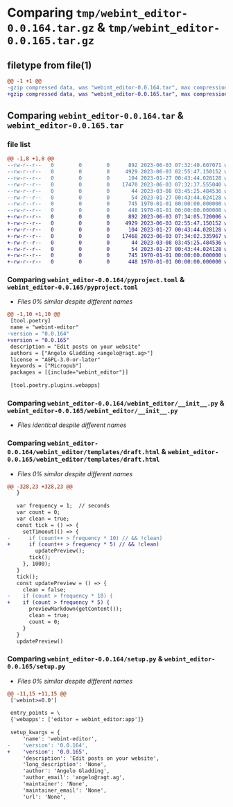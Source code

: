 # Comparing `tmp/webint_editor-0.0.164.tar.gz` & `tmp/webint_editor-0.0.165.tar.gz`

## filetype from file(1)

```diff
@@ -1 +1 @@
-gzip compressed data, was "webint_editor-0.0.164.tar", max compression
+gzip compressed data, was "webint_editor-0.0.165.tar", max compression
```

## Comparing `webint_editor-0.0.164.tar` & `webint_editor-0.0.165.tar`

### file list

```diff
@@ -1,8 +1,8 @@
--rw-r--r--   0        0        0      892 2023-06-03 07:32:40.607071 webint_editor-0.0.164/pyproject.toml
--rw-r--r--   0        0        0     4929 2023-06-03 02:55:47.150152 webint_editor-0.0.164/webint_editor/__init__.py
--rw-r--r--   0        0        0      104 2023-01-27 00:43:44.028128 webint_editor-0.0.164/webint_editor/templates/__init__.py
--rw-r--r--   0        0        0    17470 2023-06-03 07:32:37.555040 webint_editor-0.0.164/webint_editor/templates/draft.html
--rw-r--r--   0        0        0       44 2023-03-08 03:45:25.484536 webint_editor-0.0.164/webint_editor/templates/editor.html
--rw-r--r--   0        0        0       54 2023-01-27 00:43:44.024128 webint_editor-0.0.164/webint_editor/templates/template.html
--rw-r--r--   0        0        0      745 1970-01-01 00:00:00.000000 webint_editor-0.0.164/setup.py
--rw-r--r--   0        0        0      448 1970-01-01 00:00:00.000000 webint_editor-0.0.164/PKG-INFO
+-rw-r--r--   0        0        0      892 2023-06-03 07:34:05.720006 webint_editor-0.0.165/pyproject.toml
+-rw-r--r--   0        0        0     4929 2023-06-03 02:55:47.150152 webint_editor-0.0.165/webint_editor/__init__.py
+-rw-r--r--   0        0        0      104 2023-01-27 00:43:44.028128 webint_editor-0.0.165/webint_editor/templates/__init__.py
+-rw-r--r--   0        0        0    17468 2023-06-03 07:34:02.335967 webint_editor-0.0.165/webint_editor/templates/draft.html
+-rw-r--r--   0        0        0       44 2023-03-08 03:45:25.484536 webint_editor-0.0.165/webint_editor/templates/editor.html
+-rw-r--r--   0        0        0       54 2023-01-27 00:43:44.024128 webint_editor-0.0.165/webint_editor/templates/template.html
+-rw-r--r--   0        0        0      745 1970-01-01 00:00:00.000000 webint_editor-0.0.165/setup.py
+-rw-r--r--   0        0        0      448 1970-01-01 00:00:00.000000 webint_editor-0.0.165/PKG-INFO
```

### Comparing `webint_editor-0.0.164/pyproject.toml` & `webint_editor-0.0.165/pyproject.toml`

 * *Files 0% similar despite different names*

```diff
@@ -1,10 +1,10 @@
 [tool.poetry]
 name = "webint-editor"
-version = "0.0.164"
+version = "0.0.165"
 description = "Edit posts on your website"
 authors = ["Angelo Gladding <angelo@ragt.ag>"]
 license = "AGPL-3.0-or-later"
 keywords = ["Micropub"]
 packages = [{include="webint_editor"}]
 
 [tool.poetry.plugins.webapps]
```

### Comparing `webint_editor-0.0.164/webint_editor/__init__.py` & `webint_editor-0.0.165/webint_editor/__init__.py`

 * *Files identical despite different names*

### Comparing `webint_editor-0.0.164/webint_editor/templates/draft.html` & `webint_editor-0.0.165/webint_editor/templates/draft.html`

 * *Files 0% similar despite different names*

```diff
@@ -328,23 +328,23 @@
   }
 
   var frequency = 1;  // seconds
   var count = 0;
   var clean = true;
   const tick = () => {
     setTimeout(() => {
-      if (count++ > frequency * 10) // && !clean)
+      if (count++ > frequency * 5) // && !clean)
         updatePreview();
       tick();
     }, 1000);
   }
   tick();
   const updatePreview = () => {
     clean = false;
-    if (count > frequency * 10) {
+    if (count > frequency * 5) {
       previewMarkdown(getContent());
       clean = true;
       count = 0;
     }
   }
   updatePreview()
```

### Comparing `webint_editor-0.0.164/setup.py` & `webint_editor-0.0.165/setup.py`

 * *Files 0% similar despite different names*

```diff
@@ -11,15 +11,15 @@
 ['webint>=0.0']
 
 entry_points = \
 {'webapps': ['editor = webint_editor:app']}
 
 setup_kwargs = {
     'name': 'webint-editor',
-    'version': '0.0.164',
+    'version': '0.0.165',
     'description': 'Edit posts on your website',
     'long_description': 'None',
     'author': 'Angelo Gladding',
     'author_email': 'angelo@ragt.ag',
     'maintainer': 'None',
     'maintainer_email': 'None',
     'url': 'None',
```

